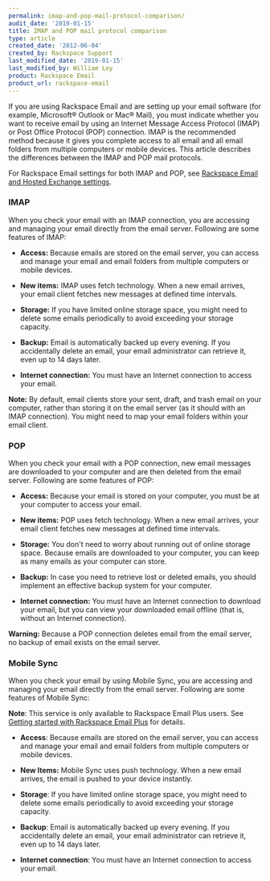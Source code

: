 ```yaml
---
permalink: imap-and-pop-mail-protocol-comparison/
audit_date: '2019-01-15'
title: IMAP and POP mail protocol comparison
type: article
created_date: '2012-06-04'
created_by: Rackspace Support
last_modified_date: '2019-01-15'
last_modified_by: William Loy
product: Rackspace Email
product_url: rackspace-email
---
```


If you are using Rackspace Email and are setting up your email software
(for example, Microsoft&reg; Outlook or Mac&reg; Mail), you must indicate whether
you want to receive email by using an Internet Message Access Protocol (IMAP) or Post Office Protocol (POP) connection. IMAP is the recommended method because it gives you complete access to
all email and all email folders from multiple computers or mobile
devices. This article describes the differences between the IMAP and POP
mail protocols.

For Rackspace Email settings for both IMAP and POP, see [Rackspace Email
and Hosted Exchange settings](/support/how-to/rackspace-email-and-hosted-exchange-settings).

### IMAP

When you check your email with an IMAP connection, you are accessing and
managing your email directly from the email server. Following are
some features of IMAP:

-   **Access:** Because emails are stored on the email server, you can
    access and manage your email and email folders from multiple
    computers or mobile devices.

-   **New items:** IMAP uses fetch technology. When a new email
    arrives, your email client fetches new messages at defined
    time intervals.

-   **Storage:** If you have limited online storage space, you might
    need to delete some emails periodically to avoid exceeding your
    storage capacity.

-   **Backup:** Email is automatically backed up every evening. If you
    accidentally delete an email, your email administrator can retrieve
    it, even up to 14 days later.

-   **Internet connection:** You must have an Internet connection
    to access your email.

**Note:** By default, email clients store your sent, draft, and trash
email on your computer, rather than storing it on the email server (as
it should with an IMAP connection). You might need to map your email
folders within your email client.

### POP

When you check your email with a POP connection, new email messages are
downloaded to your computer and are then deleted from the email
server. Following are some features of POP:

-   **Access:** Because your email is stored on your computer, you must
    be at your computer to access your email.

-   **New items:** POP uses fetch technology. When a new email
    arrives, your email client fetches new messages at defined
    time intervals.

-   **Storage:** You don't need to worry about running out of online
    storage space. Because emails are downloaded to your computer, you
    can keep as many emails as your computer can store.

-   **Backup:** In case you need to retrieve lost or deleted emails, you should implement an effective backup system for your
    computer.

-   **Internet connection:** You must have an Internet connection to
    download your email, but you can view your downloaded email offline
    (that is, without an Internet connection).

**Warning:** Because a POP connection deletes email from the email server, no backup of email exists on the email server.

### Mobile Sync

When you check your email by using Mobile Sync, you are accessing and
managing your email directly from the email server. Following are some features of Mobile Sync:

**Note**: This service is only available to Rackspace Email Plus users. See [Getting started with Rackspace Email Plus](/support/how-to/rackspace-email-plus-getting-started) for details.

-   **Access**: Because emails are stored on the email server, you can
    access and manage your email and email folders from multiple
    computers or mobile devices.

-   **New Items:** Mobile Sync uses push technology. When a new
    email arrives, the email is pushed to your device instantly.

-   **Storage**: If you have limited online storage space, you might
    need to delete some emails periodically to avoid exceeding your
    storage capacity.

-   **Backup**: Email is automatically backed up every evening. If you
    accidentally delete an email, your email administrator can retrieve
    it, even up to 14 days later.

-   **Internet connection**: You must have an Internet connection to
    access your email.

